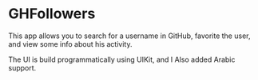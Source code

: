 # GHFollowers

This app allows you to search for a username in GitHub, favorite the user, and view some info about his activity.

The UI is build programmatically using UIKit, and I Also added Arabic support.
